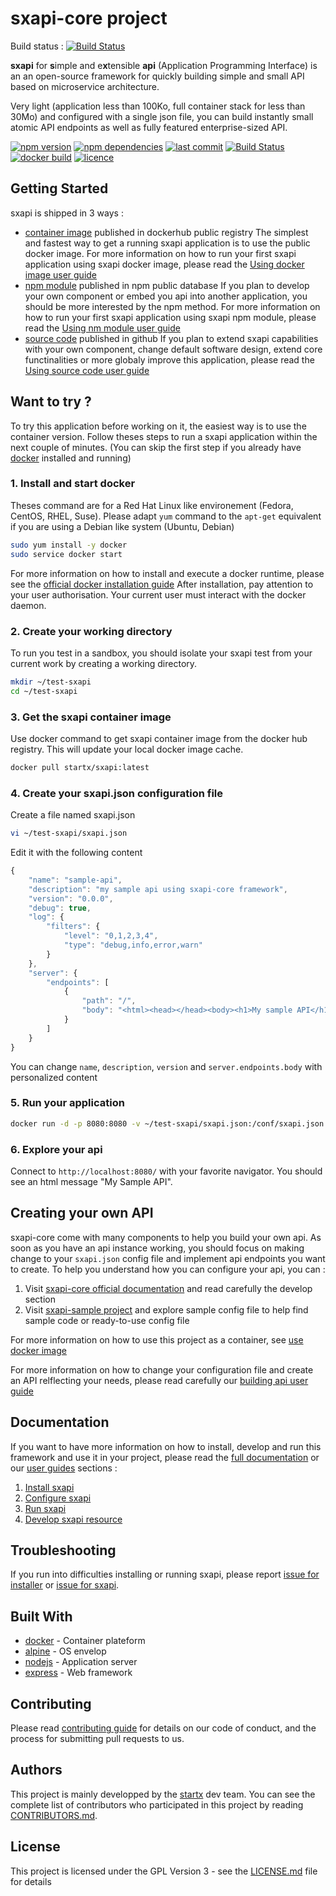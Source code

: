 # sxapi-core project

Build status : [![Build Status](https://travis-ci.org/startxfr/sxapi-core.svg?branch=master)](https://travis-ci.org/startxfr/sxapi-core)

**sxapi** for **s**imple and e**x**tensible **api** 
(Application Programming Interface) is an an open-source framework for 
quickly building simple and small API based on microservice architecture.

Very light (application less than 100Ko, full container stack for less than 30Mo)
and configured with a single json file, you can build instantly small atomic
API endpoints as well as fully featured enterprise-sized API.

[![npm version](https://badge.fury.io/js/sxapi-core.svg)](https://www.npmjs.com/package/sxapi-core) 
[![npm dependencies](https://david-dm.org/startxfr/sxapi-core.svg)](https://www.npmjs.com/package/sxapi-core) 
[![last commit](https://img.shields.io/github/last-commit/startxfr/sxapi-core.svg)](https://github.com/startxfr/sxapi-core) 
[![Build Status](https://travis-ci.org/startxfr/sxapi-core.svg?branch=dev)](https://travis-ci.org/startxfr/sxapi-core) 
[![docker build](https://img.shields.io/docker/build/startx/sxapi.svg)](https://hub.docker.com/r/startx/sxapi/) 
[![licence](https://img.shields.io/github/license/startxfr/sxapi-core.svg)](https://github.com/startxfr/sxapi-core) 

## Getting Started

sxapi is shipped in 3 ways : 
- [container image](https://hub.docker.com/r/startx/sxapi) published in dockerhub public registry
The simplest and fastest way to get a running sxapi application is to use the
public docker image. For more information on how to run your first sxapi 
application using sxapi docker image, please read the 
[Using docker image user guide](docs/guides/USE_docker.md)
- [npm module](https://www.npmjs.com/package/sxapi-core) published in npm public database
If you plan to develop your own component or embed you api into another 
application, you should be more interested by the npm method. For more 
information on how to run your first sxapi application using sxapi npm module, 
please read the [Using nm module user guide](docs/guides/USE_npm.md)
- [source code](https://github.com/startxfr/sxapi-core/tree/dev) published in github
If you plan to extend sxapi capabilities with your own component, change 
default software design, extend core functinalities or more globaly improve
this application, please read the [Using source code user guide](docs/guides/USE_source.md)

## Want to try ?

To try this application before working on it, the easiest way 
is to use the container version. Follow theses steps to run
a sxapi application within the next couple of minutes. 
(You can skip the first step if you already have [docker](https://www.docker.com)
installed and running)

### 1. Install and start docker

Theses command are for a Red Hat Linux like
environement (Fedora, CentOS, RHEL, Suse). Please adapt ```yum``` command to the 
```apt-get``` equivalent if you are using a Debian like system (Ubuntu, Debian)

```bash
sudo yum install -y docker
sudo service docker start
```
For more information on how to install and execute a docker runtime, please see
the [official docker installation guide](https://docs.docker.com/engine/installation/)
After installation, pay attention to your user authorisation. Your current user
must interact with the docker daemon.

### 2. Create your working directory

To run you test in a sandbox, you should isolate your sxapi test from 
your current work by creating a working directory.
```bash
mkdir ~/test-sxapi
cd ~/test-sxapi
```

### 3. Get the sxapi container image

Use docker command to get sxapi container image from the docker hub registry. 
This will update your local docker image cache.

```bash
docker pull startx/sxapi:latest
```

### 4. Create your sxapi.json configuration file

Create a file named sxapi.json

```bash
vi ~/test-sxapi/sxapi.json
```

Edit it with the following content

```javascript
{
    "name": "sample-api",
    "description": "my sample api using sxapi-core framework",
    "version": "0.0.0",
    "debug": true,
    "log": {
        "filters": {
            "level": "0,1,2,3,4",
            "type": "debug,info,error,warn"
        }
    },
    "server": {
        "endpoints": [
            {
                "path": "/",
                "body": "<html><head></head><body><h1>My sample API</h1></body></html>"
            }
        ]
    }
}
```

You can change ```name```, ```description```, ```version``` and 
```server.endpoints.body``` with personalized content

### 5. Run your application

```bash
docker run -d -p 8080:8080 -v ~/test-sxapi/sxapi.json:/conf/sxapi.json:ro startx/sxapi
```

### 6. Explore your api

Connect to ```http://localhost:8080/``` with your favorite navigator. You should
see an html message "My Sample API".


## Creating your own API

sxapi-core come with many components to help you build your own api. As soon as 
you have an api instance working, you should focus on making change to your 
```sxapi.json``` config file and implement api endpoints you want to create. 
To help you understand how you can configure your api, you can :
1. Visit [sxapi-core official documentation](docs/README.md) and read carefully
the develop section
2. Visit [sxapi-sample project](https://github.com/startxfr/sxapi-sample) and
explore sample config file to help find sample code or ready-to-use config file

For more information on how to use this project as a container, 
see [use docker image](docs/guides/USE_docker.md)

For more information on how to change your configuration file and create an API
relflecting your needs, please read carefully our 
[building api user guide](docs/guides/xxxxxxxxxxxxxx.md)

## Documentation

If you want to have more information on how to install, develop and run this
framework and use it in your project, please read the 
[full documentation](docs/README.md) or our [user guides](docs/guides/)
sections :
1. [Install sxapi](docs/guides/1.Install.md)
2. [Configure sxapi](docs/guides/2.Configure.md)
3. [Run sxapi](docs/guides/3.Run.md)
4. [Develop sxapi resource](docs/guides/4.Develop.md)

## Troubleshooting

If you run into difficulties installing or running sxapi, please 
report [issue for installer](https://github.com/startxfr/sxapi-installer/issues/new) 
or [issue for sxapi](https://github.com/startxfr/sxapi-core/issues/new).

## Built With

* [docker](https://www.docker.com/) - Container plateform
* [alpine](https://alpinelinux.org/) - OS envelop
* [nodejs](https://nodejs.org) - Application server
* [express](http://expressjs.com) - Web framework

## Contributing

Please read [contributing guide](docs/guides/CONTRIBUTING.md) for details on 
our code of conduct, and the process for submitting pull requests to us.

## Authors

This project is mainly developped by the [startx](https://www.startx.fr) dev team.
You can see the complete list of contributors who participated in this project
by reading [CONTRIBUTORS.md](docs/CONTRIBUTORS.md).

## License

This project is licensed under the GPL Version 3 - 
see the [LICENSE.md](docs/LICENSE.md) file for details


